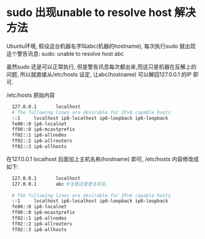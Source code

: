 #  sudo 出现unable to resolve host 解决方法

Ubuntu环境, 假设这台机器名字叫abc(机器的hostname), 每次执行sudo 就出现这个警告讯息:
sudo: unable to resolve host abc

虽然sudo 还是可以正常执行, 但是警告讯息每次都出来,而这只是机器在反解上的问题, 所以就直接从/etc/hosts 设定, 让abc(hostname) 可以解回127.0.0.1 的IP 即可.

/etc/hosts 原始内容

```bash
  127.0.0.1       localhost
  # The following lines are desirable for IPv6 capable hosts
  ::1     localhost ip6-localhost ip6-loopback ip6-loopback
  fe00::0 ip6-localnet
  ff00::0 ip6-mcastprefix
  ff02::1 ip6-allnodes
  ff02::2 ip6-allrouters
  ff02::3 ip6-allhosts
```

 在127.0.0.1 localhost 后面加上主机名称(hostname) 即可, /etc/hosts 内容修改成如下:

 ```bash
   127.0.0.1       localhost
   127.0.0.1       abc #注意这里是主机名
   
   # The following lines are desirable for IPv6 capable hosts
   ::1     localhost ip6-localhost ip6-loopback ip6-loopback
   fe00::0 ip6-localnet
   ff00::0 ip6-mcastprefix
   ff02::1 ip6-allnodes
   ff02::2 ip6-allrouters
   ff02::3 ip6-allhosts
 ```
